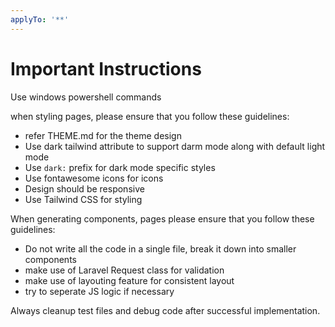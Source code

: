 ```yaml
---
applyTo: '**'
---
```


# Important Instructions
Use windows powershell commands

when styling pages, please ensure that you follow these guidelines:
- refer THEME.md for the theme design
- Use dark tailwind attribute to support darm mode along with default light mode
- Use `dark:` prefix for dark mode specific styles
- Use fontawesome icons for icons
- Design should be responsive
- Use Tailwind CSS for styling

When generating components, pages please ensure that you follow these guidelines:
- Do not write all the code in a single file, break it down into smaller components
- make use of Laravel Request class for validation
- make use of layouting feature for consistent layout
- try to seperate JS logic if necessary

Always cleanup test files and debug code after successful implementation.

